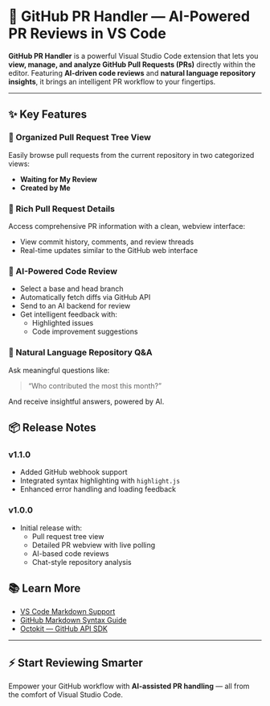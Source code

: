 # 🚀 GitHub PR Handler — AI-Powered PR Reviews in VS Code

**GitHub PR Handler** is a powerful Visual Studio Code extension that lets you **view, manage, and analyze GitHub Pull Requests (PRs)** directly within the editor. Featuring **AI-driven code reviews** and **natural language repository insights**, it brings an intelligent PR workflow to your fingertips.

---

## ✨ Key Features

### 📂 Organized Pull Request Tree View
Easily browse pull requests from the current repository in two categorized views:
- **Waiting for My Review**
- **Created by Me**

### 🧾 Rich Pull Request Details
Access comprehensive PR information with a clean, webview interface:
- View commit history, comments, and review threads
- Real-time updates similar to the GitHub web interface

### 🤖 AI-Powered Code Review
- Select a base and head branch
- Automatically fetch diffs via GitHub API
- Send to an AI backend for review
- Get intelligent feedback with:
  - Highlighted issues
  - Code improvement suggestions

### 💬 Natural Language Repository Q&A
Ask meaningful questions like:
> “Who contributed the most this month?”

And receive insightful answers, powered by AI.


## 📦 Release Notes

### v1.1.0
- Added GitHub webhook support
- Integrated syntax highlighting with `highlight.js`
- Enhanced error handling and loading feedback

### v1.0.0
- Initial release with:
  - Pull request tree view
  - Detailed PR webview with live polling
  - AI-based code reviews
  - Chat-style repository analysis

## 📚 Learn More

- [VS Code Markdown Support](https://code.visualstudio.com/docs/languages/markdown)
- [GitHub Markdown Syntax Guide](https://help.github.com/articles/markdown-basics)
- [Octokit — GitHub API SDK](https://github.com/octokit/octokit.js)

---

## ⚡️ Start Reviewing Smarter

Empower your GitHub workflow with **AI-assisted PR handling** — all from the comfort of Visual Studio Code.

